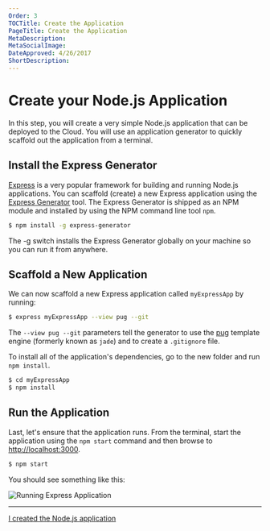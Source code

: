 ```yaml
---
Order: 3
TOCTitle: Create the Application
PageTitle: Create the Application
MetaDescription:
MetaSocialImage:
DateApproved: 4/26/2017
ShortDescription:
---
```

# Create your Node.js Application

In this step, you will create a very simple Node.js application that can be deployed to the Cloud. You will use an application generator to quickly scaffold out the application from a terminal.

## Install the Express Generator

[Express](https://www.expressjs.com) is a very popular framework for building and running Node.js applications. You can scaffold (create) a new Express application using the [Express Generator](https://expressjs.com/en/starter/generator.html) tool. The Express Generator is shipped as an NPM module and installed by using the NPM command line tool `npm`.

```bash
$ npm install -g express-generator
```

The -g switch installs the Express Generator globally on your machine so you can run it from anywhere.

## Scaffold a New Application

We can now scaffold a new Express application called `myExpressApp` by running:

```bash
$ express myExpressApp --view pug --git
```

The `--view pug --git` parameters tell the generator to use the [pug](https://pugjs.org/api/getting-started.html) template engine (formerly known as `jade`) and to create a `.gitignore` file.

To install all of the application's dependencies, go to the new folder and run `npm install`.

```bash
$ cd myExpressApp
$ npm install
```

## Run the Application

Last, let's ensure that the application runs. From the terminal, start the application using the `npm start` command and then browse to [http://localhost:3000](http://localhost:3000).

```bash
$ npm start
```

You should see something like this:

![Running Express Application](nodejs-deployment_express.png)

----

<a class="tutorial-next-btn" href="/tutorials/nodejs-deployment/create-website">I created the Node.js application</a>
